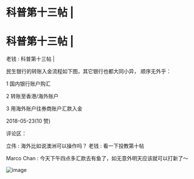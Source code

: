 # 科普第十三帖 |

# 科普第十三帖 |

老钱 : 科普第十三帖 |

民生银行的转账入金流程如下图，其它银行也都大同小异， 顺序无外乎：

1 国内银行账户购汇

2 转账至香港/海外账户

3 用海外账户往券商账户汇款入金

2018-05-23(10 赞)

评论区：

立伟 : 海外比如说澳洲可以操作吗？ 老钱 : 看一下投教第十帖

Marco Chan : 今天下午四点多汇款去有鱼了，如无意外明天应该就可以打新了～

![image](img/Image_748.png)